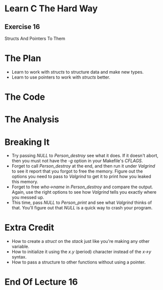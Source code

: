 Learn C The Hard Way
=======

Exercise 16
----

Structs And Pointers To Them



The Plan
====

* Learn to work with *structs* to structure data and make new types.
* Learn to use pointers to work with *structs* better.


The Code
====



The Analysis
====




Breaking It
====

* Try passing *NULL* to *Person_destroy* see what
  it does.  If it doesn't abort, then you must not have the
  *-g* option in your Makefile's *CFLAGS*.
* Forget to call *Person_destroy* at the end, and then run
  it under *Valgrind* to see it report that you forgot
  to free the memory.  Figure out the options you need to pass
  to *Valgrind* to get it to print how you leaked
  this memory.
* Forget to free *who->name* in *Person_destroy*
  and compare the output.  Again, use the right options to
  see how *Valgrind* tells you exactly where you messed
  up.
* This time, pass *NULL* to *Person_print* and
  see what *Valgrind* thinks of that. You'll figure out that *NULL* is a quick way
  to crash your program.



Extra Credit
====

* How to create a *struct* on the *stack* just like you're making any other variable.
* How to initialize it using the *x.y* (period) character
  instead of the *x->y* syntax.
* How to pass a structure to other functions without using
  a pointer.


End Of Lecture 16
=====


